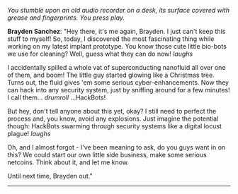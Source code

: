 *You stumble upon an old audio recorder on a desk, its surface covered with grease and fingerprints. You press play.*

**Brayden Sanchez**: "Hey there, it's me again, Brayden. I just can't keep this stuff to myself! So, today, I discovered the most fascinating thing while working on my latest implant prototype. You know those cute little bio-bots we use for cleaning? Well, guess what they can do now! *laughs*

I accidentally spilled a whole vat of superconducting nanofluid all over one of them, and boom! The little guy started glowing like a Christmas tree. Turns out, the fluid gives 'em some serious cyber-enhancements. Now they can hack into any security system, just by sniffing around for a few minutes! I call them... *drumroll* ...HackBots!

But hey, don't tell anyone about this yet, okay? I still need to perfect the process and, you know, avoid any explosions. Just imagine the potential though: HackBots swarming through security systems like a digital locust plague! *laughs*

Oh, and I almost forgot - I've been meaning to ask, do you guys want in on this? We could start our own little side business, make some serious netcoins. Think about it, and let me know.

Until next time, Brayden out."

---